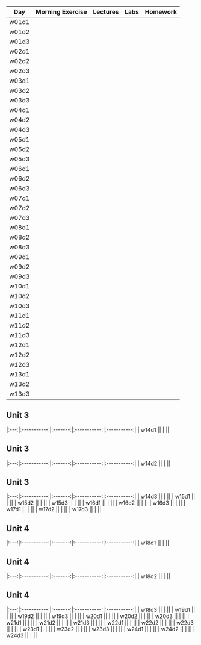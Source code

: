 | Day | Morning Exercise | Lectures | Labs | Homework |
|:---:|:-----------:|:-------:|:-----------:|:-----------:|
| w01d1 |[](./unit_1/w01d1/morning_exercise)| [](./unit_1/w01d01/instructor_notes)| [](./unit_1/w01d01/student_labs)|[](./unit_1/w01d01/homework)|
| w01d2 |[](./unit_1/w01d2/morning_exercise)| [](./unit_1/w01d02/instructor_notes)| [](./unit_1/w01d02/student_labs)|[](./unit_1/w01d02/homework)|
| w01d3 |[](./unit_1/w01d3/morning_exercise)| [](./unit_1/w01d03/instructor_notes)| [](./unit_1/w01d03/student_labs)|[](./unit_1/w01d03/homework)|
| w02d1 |[](./unit_1/w02d1/morning_exercise)| [](./unit_1/w02d01/instructor_notes)| [](./unit_1/w02d01/student_labs)|[](./unit_1/w02d01/homework)|
| w02d2 |[](./unit_1/w02d2/morning_exercise)| [](./unit_1/w02d02/instructor_notes)| [](./unit_1/w02d02/student_labs)|[](./unit_1/w02d02/homework)|
| w02d3 |[](./unit_1/w02d3/morning_exercise)| [](./unit_1/w02d03/instructor_notes)| [](./unit_1/w02d03/student_labs)|[](./unit_1/w02d03/homework)|
| w03d1 |[](./unit_1/w03d1/morning_exercise)| [](./unit_1/w03d01/instructor_notes)| [](./unit_1/w03d01/student_labs)|[](./unit_1/w03d01/homework)|
| w03d2 |[](./unit_1/w03d2/morning_exercise)| [](./unit_1/w03d02/instructor_notes)| [](./unit_1/w03d02/student_labs)|[](./unit_1/w03d02/homework)|
| w03d3 |[](./unit_1/w03d3/morning_exercise)| [](./unit_1/w03d03/instructor_notes)| [](./unit_1/w03d03/student_labs)|[](./unit_1/w03d03/homework)|
| w04d1 |[](./unit_1/w04d1/morning_exercise)| [](./unit_1/w04d01/instructor_notes)| [](./unit_1/w04d01/student_labs)|[](./unit_1/w04d01/homework)|
| w04d2 |[](./unit_1/w04d2/morning_exercise)| [](./unit_1/w04d02/instructor_notes)| [](./unit_1/w04d02/student_labs)|[](./unit_1/w04d02/homework)|
| w04d3 |[](./unit_1/w04d3/morning_exercise)| [](./unit_1/w04d03/instructor_notes)| [](./unit_1/w04d03/student_labs)|[](./unit_1/w04d03/homework)|
| w05d1 |[](./unit_1/w05d1/morning_exercise)| [](./unit_1/w05d01/instructor_notes)| [](./unit_1/w05d01/student_labs)|[](./unit_1/w05d01/homework)|
| w05d2 |[](./unit_1/w05d2/morning_exercise)| [](./unit_1/w05d02/instructor_notes)| [](./unit_1/w05d02/student_labs)|[](./unit_1/w05d02/homework)|
| w05d3 |[](./unit_1/w05d3/morning_exercise)| [](./unit_1/w05d03/instructor_notes)| [](./unit_1/w05d03/student_labs)|[](./unit_1/w05d03/homework)|
| w06d1 |[](./unit_1/w06d1/morning_exercise)| [](./unit_1/w06d01/instructor_notes)| [](./unit_1/w06d01/student_labs)|[](./unit_1/w06d01/homework)|
| w06d2 |[](./unit_1/w06d2/morning_exercise)| [](./unit_1/w06d02/instructor_notes)| [](./unit_1/w06d02/student_labs)|[](./unit_1/w06d02/homework)|
| w06d3 |[](./unit_1/w06d3/morning_exercise)| [](./unit_1/w06d03/instructor_notes)| [](./unit_1/w06d03/student_labs)|[](./unit_1/w06d03/homework)|
| w07d1 |[](./unit_1/w07d1/morning_exercise)| [](./unit_1/w07d01/instructor_notes)| [](./unit_1/w07d01/student_labs)|[](./unit_1/w07d01/homework)|
| w07d2 |[](./unit_1/w07d2/morning_exercise)| [](./unit_1/w07d02/instructor_notes)| [](./unit_1/w07d02/student_labs)|[](./unit_1/w07d02/homework)|
| w07d3 |[](./unit_1/w07d3/morning_exercise)| [](./unit_1/w07d03/instructor_notes)| [](./unit_1/w07d03/student_labs)|[](./unit_1/w07d03/homework)|
| w08d1 |[](./unit_1/w08d1/morning_exercise)| [](./unit_1/w08d01/instructor_notes)| [](./unit_1/w08d01/student_labs)|[](./unit_1/w08d01/homework)|
| w08d2 |[](./unit_1/w08d2/morning_exercise)| [](./unit_1/w08d02/instructor_notes)| [](./unit_1/w08d02/student_labs)|[](./unit_1/w08d02/homework)|
| w08d3 |[](./unit_1/w08d3/morning_exercise)| [](./unit_1/w08d03/instructor_notes)| [](./unit_1/w08d03/student_labs)|[](./unit_1/w08d03/homework)|
| w09d1 |[](.//w09d1/morning_exercise)| [](.//w09d01/instructor_notes)| [](.//w09d01/student_labs)|[](.//w09d01/homework)|
| w09d2 |[](.//w09d2/morning_exercise)| [](.//w09d02/instructor_notes)| [](.//w09d02/student_labs)|[](.//w09d02/homework)|
| w09d3 |[](.//w09d3/morning_exercise)| [](.//w09d03/instructor_notes)| [](.//w09d03/student_labs)|[](.//w09d03/homework)|
| w10d1 |[](./unit_2/w10d1/morning_exercise)| [](./unit_2/w10d01/instructor_notes)| [](./unit_2/w10d01/student_labs)|[](./unit_2/w10d01/homework)|
| w10d2 |[](./unit_2/w10d2/morning_exercise)| [](./unit_2/w10d02/instructor_notes)| [](./unit_2/w10d02/student_labs)|[](./unit_2/w10d02/homework)|
| w10d3 |[](./unit_2/w10d3/morning_exercise)| [](./unit_2/w10d03/instructor_notes)| [](./unit_2/w10d03/student_labs)|[](./unit_2/w10d03/homework)|
| w11d1 |[](./unit_2/w11d1/morning_exercise)| [](./unit_2/w11d01/instructor_notes)| [](./unit_2/w11d01/student_labs)|[](./unit_2/w11d01/homework)|
| w11d2 |[](./unit_2/w11d2/morning_exercise)| [](./unit_2/w11d02/instructor_notes)| [](./unit_2/w11d02/student_labs)|[](./unit_2/w11d02/homework)|
| w11d3 |[](./unit_2/w11d3/morning_exercise)| [](./unit_2/w11d03/instructor_notes)| [](./unit_2/w11d03/student_labs)|[](./unit_2/w11d03/homework)|
| w12d1 |[](./unit_2/w12d1/morning_exercise)| [](./unit_2/w12d01/instructor_notes)| [](./unit_2/w12d01/student_labs)|[](./unit_2/w12d01/homework)|
| w12d2 |[](./unit_2/w12d2/morning_exercise)| [](./unit_2/w12d02/instructor_notes)| [](./unit_2/w12d02/student_labs)|[](./unit_2/w12d02/homework)|
| w12d3 |[](./unit_2/w12d3/morning_exercise)| [](./unit_2/w12d03/instructor_notes)| [](./unit_2/w12d03/student_labs)|[](./unit_2/w12d03/homework)|
| w13d1 |[](./unit_2/w13d1/morning_exercise)| [](./unit_2/w13d01/instructor_notes)| [](./unit_2/w13d01/student_labs)|[](./unit_2/w13d01/homework)|
| w13d2 |[](./unit_2/w13d2/morning_exercise)| [](./unit_2/w13d02/instructor_notes)| [](./unit_2/w13d02/student_labs)|[](./unit_2/w13d02/homework)|
| w13d3 |[](./unit_2/w13d3/morning_exercise)| [](./unit_2/w13d03/instructor_notes)| [](./unit_2/w13d03/student_labs)|[](./unit_2/w13d03/homework)|

 ## Unit 3 
|:---:|:-----------:|:-------:|:-----------:|:-----------:|
| w14d1 |[](./unit_3/w14d1/morning_exercise)| [](./unit_3/w14d01/instructor_notes)| [](./unit_3/w14d01/student_labs)|[](./unit_3/w14d01/homework)|

 ## Unit 3 
|:---:|:-----------:|:-------:|:-----------:|:-----------:|
| w14d2 |[](./unit_3/w14d2/morning_exercise)| [](./unit_3/w14d02/instructor_notes)| [](./unit_3/w14d02/student_labs)|[](./unit_3/w14d02/homework)|

 ## Unit 3 
|:---:|:-----------:|:-------:|:-----------:|:-----------:|
| w14d3 |[](./unit_3/w14d3/morning_exercise)| [](./unit_3/w14d03/instructor_notes)| [](./unit_3/w14d03/student_labs)|[](./unit_3/w14d03/homework)|
| w15d1 |[](./unit_3/w15d1/morning_exercise)| [](./unit_3/w15d01/instructor_notes)| [](./unit_3/w15d01/student_labs)|[](./unit_3/w15d01/homework)|
| w15d2 |[](./unit_3/w15d2/morning_exercise)| [](./unit_3/w15d02/instructor_notes)| [](./unit_3/w15d02/student_labs)|[](./unit_3/w15d02/homework)|
| w15d3 |[](./unit_3/w15d3/morning_exercise)| [](./unit_3/w15d03/instructor_notes)| [](./unit_3/w15d03/student_labs)|[](./unit_3/w15d03/homework)|
| w16d1 |[](./unit_3/w16d1/morning_exercise)| [](./unit_3/w16d01/instructor_notes)| [](./unit_3/w16d01/student_labs)|[](./unit_3/w16d01/homework)|
| w16d2 |[](./unit_3/w16d2/morning_exercise)| [](./unit_3/w16d02/instructor_notes)| [](./unit_3/w16d02/student_labs)|[](./unit_3/w16d02/homework)|
| w16d3 |[](./unit_3/w16d3/morning_exercise)| [](./unit_3/w16d03/instructor_notes)| [](./unit_3/w16d03/student_labs)|[](./unit_3/w16d03/homework)|
| w17d1 |[](./unit_3/w17d1/morning_exercise)| [](./unit_3/w17d01/instructor_notes)| [](./unit_3/w17d01/student_labs)|[](./unit_3/w17d01/homework)|
| w17d2 |[](./unit_3/w17d2/morning_exercise)| [](./unit_3/w17d02/instructor_notes)| [](./unit_3/w17d02/student_labs)|[](./unit_3/w17d02/homework)|
| w17d3 |[](./unit_3/w17d3/morning_exercise)| [](./unit_3/w17d03/instructor_notes)| [](./unit_3/w17d03/student_labs)|[](./unit_3/w17d03/homework)|

 ## Unit 4 
|:---:|:-----------:|:-------:|:-----------:|:-----------:|
| w18d1 |[](./unit_4/w18d1/morning_exercise)| [](./unit_4/w18d01/instructor_notes)| [](./unit_4/w18d01/student_labs)|[](./unit_4/w18d01/homework)|

 ## Unit 4 
|:---:|:-----------:|:-------:|:-----------:|:-----------:|
| w18d2 |[](./unit_4/w18d2/morning_exercise)| [](./unit_4/w18d02/instructor_notes)| [](./unit_4/w18d02/student_labs)|[](./unit_4/w18d02/homework)|

 ## Unit 4 
|:---:|:-----------:|:-------:|:-----------:|:-----------:|
| w18d3 |[](./unit_4/w18d3/morning_exercise)| [](./unit_4/w18d03/instructor_notes)| [](./unit_4/w18d03/student_labs)|[](./unit_4/w18d03/homework)|
| w19d1 |[](./unit_4/w19d1/morning_exercise)| [](./unit_4/w19d01/instructor_notes)| [](./unit_4/w19d01/student_labs)|[](./unit_4/w19d01/homework)|
| w19d2 |[](./unit_4/w19d2/morning_exercise)| [](./unit_4/w19d02/instructor_notes)| [](./unit_4/w19d02/student_labs)|[](./unit_4/w19d02/homework)|
| w19d3 |[](./unit_4/w19d3/morning_exercise)| [](./unit_4/w19d03/instructor_notes)| [](./unit_4/w19d03/student_labs)|[](./unit_4/w19d03/homework)|
| w20d1 |[](./unit_4/w20d1/morning_exercise)| [](./unit_4/w20d01/instructor_notes)| [](./unit_4/w20d01/student_labs)|[](./unit_4/w20d01/homework)|
| w20d2 |[](./unit_4/w20d2/morning_exercise)| [](./unit_4/w20d02/instructor_notes)| [](./unit_4/w20d02/student_labs)|[](./unit_4/w20d02/homework)|
| w20d3 |[](./unit_4/w20d3/morning_exercise)| [](./unit_4/w20d03/instructor_notes)| [](./unit_4/w20d03/student_labs)|[](./unit_4/w20d03/homework)|
| w21d1 |[](./unit_4/w21d1/morning_exercise)| [](./unit_4/w21d01/instructor_notes)| [](./unit_4/w21d01/student_labs)|[](./unit_4/w21d01/homework)|
| w21d2 |[](./unit_4/w21d2/morning_exercise)| [](./unit_4/w21d02/instructor_notes)| [](./unit_4/w21d02/student_labs)|[](./unit_4/w21d02/homework)|
| w21d3 |[](./unit_4/w21d3/morning_exercise)| [](./unit_4/w21d03/instructor_notes)| [](./unit_4/w21d03/student_labs)|[](./unit_4/w21d03/homework)|
| w22d1 |[](./unit_4/w22d1/morning_exercise)| [](./unit_4/w22d01/instructor_notes)| [](./unit_4/w22d01/student_labs)|[](./unit_4/w22d01/homework)|
| w22d2 |[](./unit_4/w22d2/morning_exercise)| [](./unit_4/w22d02/instructor_notes)| [](./unit_4/w22d02/student_labs)|[](./unit_4/w22d02/homework)|
| w22d3 |[](./unit_4/w22d3/morning_exercise)| [](./unit_4/w22d03/instructor_notes)| [](./unit_4/w22d03/student_labs)|[](./unit_4/w22d03/homework)|
| w23d1 |[](./unit_4/w23d1/morning_exercise)| [](./unit_4/w23d01/instructor_notes)| [](./unit_4/w23d01/student_labs)|[](./unit_4/w23d01/homework)|
| w23d2 |[](./unit_4/w23d2/morning_exercise)| [](./unit_4/w23d02/instructor_notes)| [](./unit_4/w23d02/student_labs)|[](./unit_4/w23d02/homework)|
| w23d3 |[](./unit_4/w23d3/morning_exercise)| [](./unit_4/w23d03/instructor_notes)| [](./unit_4/w23d03/student_labs)|[](./unit_4/w23d03/homework)|
| w24d1 |[](./unit_4/w24d1/morning_exercise)| [](./unit_4/w24d01/instructor_notes)| [](./unit_4/w24d01/student_labs)|[](./unit_4/w24d01/homework)|
| w24d2 |[](./unit_4/w24d2/morning_exercise)| [](./unit_4/w24d02/instructor_notes)| [](./unit_4/w24d02/student_labs)|[](./unit_4/w24d02/homework)|
| w24d3 |[](./unit_4/w24d3/morning_exercise)| [](./unit_4/w24d03/instructor_notes)| [](./unit_4/w24d03/student_labs)|[](./unit_4/w24d03/homework)|

